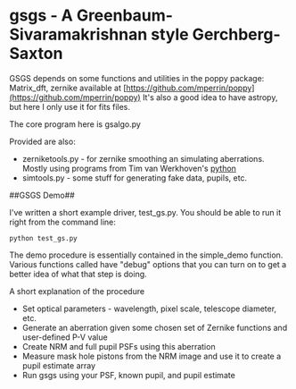 # gsgs - A Greenbaum-Sivaramakrishnan style Gerchberg-Saxton
GSGS depends on some functions and utilities in the poppy package:
Matrix_dft, zernike available at [https://github.com/mperrin/poppy](https://github.com/mperrin/poppy)
It's also a good idea to have astropy, but here I only use it for fits files.

The core program here is gsalgo.py

Provided are also:

* zerniketools.py - for zernike smoothing an simulating aberrations. Mostly using programs from Tim van Werkhoven's [python](http://python101.vanwerkhoven.org)
* simtools.py - some stuff for generating fake data, pupils, etc.

##GSGS Demo##

I've written a short example driver, test_gs.py. You should be able to run it right from the command line:

	python test_gs.py

The demo procedure is essentially contained in the simple_demo function. Various functions called have "debug" options that you can turn on to get a better idea of what that step is doing. 

A short explanation of the procedure

* Set optical parameters - wavelength, pixel scale, telescope diameter, etc.
* Generate an aberration given some chosen set of Zernike functions and user-defined P-V value
* Create NRM and full pupil PSFs using this aberration
* Measure mask hole pistons from the NRM image and use it to create a pupil estimate array
* Run gsgs using your PSF, known pupil, and pupil estimate

